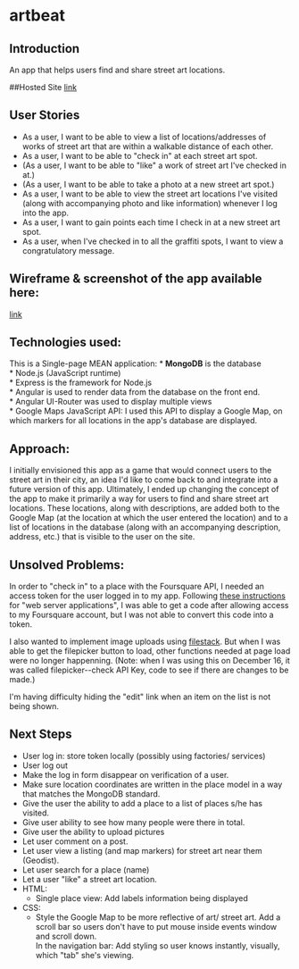 # artbeat

## Introduction  
An app that helps users find and share street art locations.

##Hosted Site
[link](https://graffiti-hunt.herokuapp.com/#/)

## User Stories
* As a user, I want to be able to view a  list of locations/addresses of works of street art that are within a walkable distance of each other.
* As a user, I want to be able to "check in" at each street art spot.
* (As a user, I want to be able to "like" a work of street art I've checked in at.)
* (As a user, I want to be able to take a photo at a new street art spot.)
* As a user, I want to be able to view the street art locations I've visited (along with accompanying photo and like information) whenever I log into the app.
* As a user, I want to gain points each time I check in at a new street art spot.
* As a user, when I've checked in to all the graffiti spots, I want to view a congratulatory message.

## Wireframe & screenshot of the app available here:
[link](https://github.com/maggielove/graffiti_hunt_app/issues/1)

## Technologies used: 
This is a Single-page MEAN application: 
    * **MongoDB** is the database  
    * Node.js (JavaScript runtime)  
    * Express is the framework for Node.js  
    * Angular is used to render data from the database on the front end.   
    * Angular UI-Router was used to display multiple views   
    * Google Maps JavaScript API: I used this API to display a Google Map, on which markers for all locations in the app's database are displayed.

## Approach: 
I initially envisioned this app as a game that would connect users to the street art in their city, an idea I'd like to come back to and integrate into a future version of this app. Ultimately, I ended up changing the concept of the app to make it primarily a way for users to find and share street art locations. These locations, along with descriptions, are added both to the Google Map (at the location at which the user entered the location) and to a list of locations in the database (along with an accompanying description, address, etc.) that is visible to the user on the site. 

## Unsolved Problems:  
In order to "check in" to a place with the Foursquare API, I needed an access token for the user logged in to my app. Following [these instructions](https://developer.foursquare.com/overview/auth) for "web server applications", I was able to get a code after allowing access to my Foursquare account, but I was not able to convert this code into a token. 

I also wanted to implement image uploads using [filestack](https://www.filestack.com/?fp=1). But when I was able to get the filepicker button to load, other functions needed at page load were no longer happenning. (Note: when I was using this on December 16, it was called filepicker--check API Key, code to see if there are changes to be made.) 

I'm having difficulty hiding the "edit" link when an item on the list is not being shown.

## Next Steps 
* User log in: store token locally (possibly using factories/ services)
* User log out
* Make the log in form disappear on verification of a user. 
* Make sure location coordinates are written in the place model in a way that matches the MongoDB standard. 
* Give the user the ability to add a place to a list of places s/he has visited.
* Give user ability to see how many people were there in total. 
* Give user the ability to upload pictures
* Let user comment on a post.
* Let user view a listing (and map markers) for street art near them (Geodist).
* Let user search for a place (name)
* Let a user "like" a street art location.  
* HTML: 
    * Single place view: Add labels information being displayed
* CSS:
    * Style the Google Map to be more reflective of art/ street art. 
 Add a scroll bar so users don't have to put mouse inside events window and scroll down.  
 In the navigation bar: Add styling so user knows instantly, visually, which "tab" she's viewing.
   
